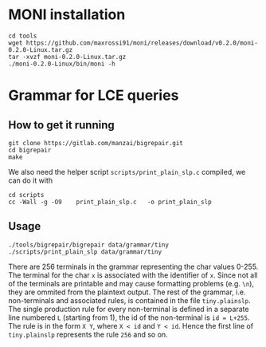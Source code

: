 # MONI installation
```
cd tools
wget https://github.com/maxrossi91/moni/releases/download/v0.2.0/moni-0.2.0-Linux.tar.gz
tar -xvzf moni-0.2.0-Linux.tar.gz
./moni-0.2.0-Linux/bin/moni -h
```

# Grammar for LCE queries

## How to get it running
```
git clone https://gitlab.com/manzai/bigrepair.git
cd bigrepair
make
```

We also need the helper script `scripts/print_plain_slp.c` compiled, we can do it with
```
cd scripts
cc -Wall -g -O9    print_plain_slp.c   -o print_plain_slp
```

## Usage
```
./tools/bigrepair/bigrepair data/grammar/tiny
./scripts/print_plain_slp data/grammar/tiny
```
There are 256 terminals in the grammar representing the char values 0-255. The terminal for the char `x` is associated with the identifier of `x`.
Since not all of the terminals are printable and may cause formatting problems (e.g. `\n`), they are ommited from the plaintext output.
The rest of the grammar, i.e. non-terminals and associated rules, is contained in the file `tiny.plainslp`.
The single production rule for every non-terminal is defined in a separate line numbered `L` (starting from 1), the id of the non-terminal is `id = L+255`. The rule is in the form `X Y`, where `X < id` and `Y < id`.
Hence the first line of `tiny.plainslp` represents the rule `256` and so on.
